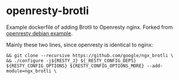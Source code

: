 # openresty-brotli

Example dockerfile of adding Brotli to Openresty nginx. Forked from [openresty debian example](https://github.com/openresty/docker-openresty/blob/master/archive/Dockerfile.jessie).

Mainly these two lines, since openresty is identical to nginx:

```
&& git clone --recursive https://github.com/google/ngx_brotli \
&& ./configure -j${RESTY_J} ${_RESTY_CONFIG_DEPS} ${RESTY_CONFIG_OPTIONS} ${RESTY_CONFIG_OPTIONS_MORE} --add-module=ngx_brotli \
```